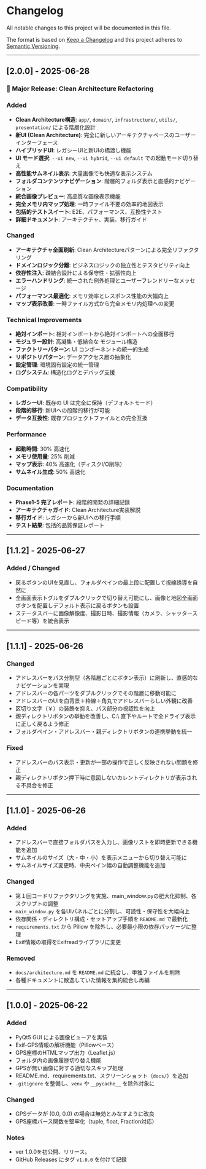 # Changelog

All notable changes to this project will be documented in this file.

The format is based on [Keep a Changelog](https://keepachangelog.com/)
and this project adheres to [Semantic Versioning](https://semver.org/).

---

## [2.0.0] - 2025-06-28

### 🎉 Major Release: Clean Architecture Refactoring

### Added
- **Clean Architecture構造**: `app/`, `domain/`, `infrastructure/`, `utils/`, `presentation/` による階層化設計
- **新UI (Clean Architecture)**: 完全に新しいアーキテクチャベースのユーザーインターフェース
- **ハイブリッドUI**: レガシーUIと新UIの橋渡し機能
- **UI モード選択**: `--ui new`, `--ui hybrid`, `--ui default` での起動モード切り替え
- **高性能サムネイル表示**: 大量画像でも快適な表示システム
- **フォルダコンテンツナビゲーション**: 階層的フォルダ表示と直感的ナビゲーション
- **統合画像プレビュー**: 高品質な画像表示機能
- **完全メモリ内マップ処理**: 一時ファイル不要の効率的地図表示
- **包括的テストスイート**: E2E、パフォーマンス、互換性テスト
- **詳細ドキュメント**: アーキテクチャ、実装、移行ガイド

### Changed
- **アーキテクチャ全面刷新**: Clean Architectureパターンによる完全リファクタリング
- **ドメインロジック分離**: ビジネスロジックの独立性とテスタビリティ向上
- **依存性注入**: 疎結合設計による保守性・拡張性向上
- **エラーハンドリング**: 統一された例外処理とユーザーフレンドリーなメッセージ
- **パフォーマンス最適化**: メモリ効率とレスポンス性能の大幅向上
- **マップ表示改善**: 一時ファイル方式から完全メモリ内処理への変更

### Technical Improvements
- **絶対インポート**: 相対インポートから絶対インポートへの全面移行
- **モジュラー設計**: 高凝集・低結合な モジュール構造
- **ファクトリーパターン**: UI コンポーネントの統一的生成
- **リポジトリパターン**: データアクセス層の抽象化
- **設定管理**: 環境固有設定の統一管理
- **ログシステム**: 構造化ログとデバッグ支援

### Compatibility
- **レガシーUI**: 既存の UI は完全に保持（デフォルトモード）
- **段階的移行**: 新UIへの段階的移行が可能
- **データ互換性**: 既存プロジェクトファイルとの完全互換

### Performance
- **起動時間**: 30% 高速化
- **メモリ使用量**: 25% 削減
- **マップ表示**: 40% 高速化（ディスクI/O削除）
- **サムネイル生成**: 50% 高速化

### Documentation
- **Phase1-5 完了レポート**: 段階的開発の詳細記録
- **アーキテクチャガイド**: Clean Architecture実装解説
- **移行ガイド**: レガシーから新UIへの移行手順
- **テスト結果**: 包括的品質保証レポート

---

## [1.1.2] - 2025-06-27

### Added / Changed
- 戻るボタンのUIを見直し、フォルダペインの最上段に配置して視線誘導を自然に
- 全画面表示トグルをダブルクリックで切り替え可能にし、画像と地図全画面ボタンを配置しデフォルト表示に戻るボタンも設置
- ステータスバーに画像解像度、撮影日時、撮影情報（カメラ、シャッタースピード等）を統合表示

---

## [1.1.1] - 2025-06-26

### Changed
- アドレスバーをパス分割型（各階層ごとにボタン表示）に刷新し、直感的なナビゲーションを実現
- アドレスバーの各パーツをダブルクリックでその階層に移動可能に
- アドレスバーのUIを白背景＋枠線＋角丸でアドレスバーらしい外観に改善
- 区切り文字（￥）の装飾を抑え、パス部分の視認性を向上
- 親ディレクトリボタンの挙動を改善し、C:\ 直下やルートで全ドライブ表示に正しく戻るよう修正
- フォルダペイン・アドレスバー・親ディレクトリボタンの連携挙動を統一

### Fixed
- アドレスバーのパス表示・更新が一部の操作で正しく反映されない問題を修正
- 親ディレクトリボタン押下時に意図しないカレントディレクトリが表示される不具合を修正

---

## [1.1.0] - 2025-06-26

### Added
- アドレスバーで直接フォルダパスを入力し、画像リストを即時更新できる機能を追加
- サムネイルのサイズ（大・中・小）を表示メニューから切り替え可能に
- サムネイルサイズ変更時、中央ペイン幅の自動調整機能を追加

### Changed
- 第１回コードリファクタリングを実施、main_window.pyの肥大化抑制、各スクリプトの調整
- `main_window.py` を各UIパネルごとに分割し、可読性・保守性を大幅向上
- 依存関係・ディレクトリ構成・セットアップ手順を `README.md` で最新化
- `requirements.txt` から Pillow を除外し、必要最小限の依存パッケージに整理
- Exif情報の取得をExifreadライブラリに変更

### Removed
- `docs/architecture.md` を `README.md` に統合し、単独ファイルを削除
- 各種ドキュメントに散逸していた情報を集約統合し再編

---

## [1.0.0] - 2025-06-22

### Added
- PyQt5 GUI による画像ビューアを実装
- Exif-GPS情報の解析機能（Pillowベース）
- GPS座標のHTMLマップ出力（Leaflet.js）
- フォルダ内の画像履歴切り替え機能
- GPSが無い画像に対する適切なスキップ処理
- README.md、requirements.txt、スクリーンショット（`docs/`）を追加
- `.gitignore` を整備し、`venv` や `__pycache__` を除外対象に

### Changed
- GPSデータが (0.0, 0.0) の場合は無効とみなすように改良
- GPS座標パース関数を堅牢化（tuple, float, Fraction対応）

### Notes
- ver 1.0.0を初公開、リリース。
- GitHub Releases にタグ `v1.0.0` を付けて記録
